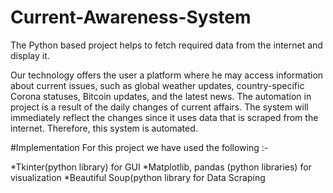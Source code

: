 # Current-Awareness-System

The Python based project helps to fetch required data from the internet and display it.

Our technology offers the user a platform where he may access information about current issues, such as global weather updates, country-specific Corona statuses, Bitcoin updates, and the latest news.
The automation in project is a result of the daily changes of current affairs. The system will immediately reflect the changes since it uses data that is scraped from the internet. Therefore, this system is automated.

#Implementation
For this project we have used the following :-

*Tkinter(python library) for GUI
*Matplotlib, pandas (python libraries) for visualization
*Beautiful Soup(python library for Data Scraping
